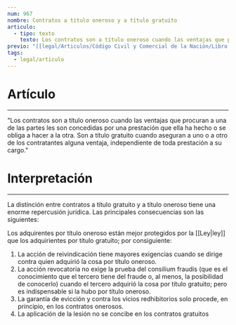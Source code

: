 ```yaml
---
num: 967
nombre: Contratos a título oneroso y a título gratuito
articulo:
  - tipo: texto
    texto: Los contratos son a título oneroso cuando las ventajas que procuran a una de las partes les son concedidas por una prestación que ella ha hecho o se obliga a hacer a la otra. Son a título gratuito cuando aseguran a uno o a otro de los contratantes alguna ventaja, independiente de toda prestación a su cargo.
previo: "[[legal/Articulos/Código Civil y Comercial de la Nación/Libro Tercero/Título 2/Capítulo 2/Capítulo 2, Clasificación de los contratos.md|Capítulo 2, Clasificación de los contratos]]"
tags:
  - legal/articulo
---
```

# Artículo
---
"Los contratos son a título oneroso cuando las ventajas que procuran a una de las partes les son concedidas por una prestación que ella ha hecho o se obliga a hacer a la otra. Son a título gratuito cuando aseguran a uno o a otro de los contratantes alguna ventaja, independiente de toda prestación a su cargo."

# Interpretación
---
La distinción entre contratos a título gratuito y a título oneroso tiene una enorme repercusión jurídica. Las principales consecuencias son las siguientes:

Los adquirentes por título oneroso están mejor protegidos por la [[Ley|ley]] que los adquirientes por título gratuito; por consiguiente:
1. La acción de reivindicación tiene mayores exigencias cuando se dirige contra quien adquirió la cosa por título oneroso. 
2. La acción revocatoria no exige la prueba del consilium fraudis (que es el conocimiento que el tercero tiene del fraude o, al menos, la posibilidad de conocerlo) cuando el tercero adquirió la cosa por título gratuito; pero es indispensable si la hubo por título oneroso. 
3. La garantía de evicción y contra los vicios redhibitorios solo procede, en principio, en los contratos onerosos. 
4. La aplicación de la lesión no se concibe en los contratos gratuitos